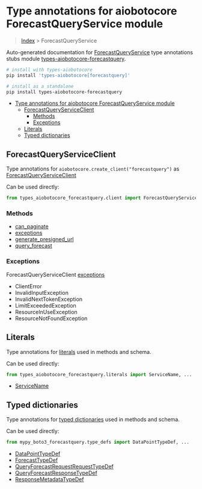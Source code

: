 <a id="type-annotations-for-aiobotocore-forecastqueryservice-module"></a>

# Type annotations for aiobotocore ForecastQueryService module

> [Index](..) > ForecastQueryService

Auto-generated documentation for
[ForecastQueryService](https://boto3.amazonaws.com/v1/documentation/api/latest/reference/services/forecastquery.html#ForecastQueryService)
type annotations stubs module
[types-aiobotocore-forecastquery](https://pypi.org/project/types-aiobotocore-forecastquery/).

```bash
# install with types-aiobotocore
pip install 'types-aiobotocore[forecastquery]'

# install as a standalone
pip install types-aiobotocore-forecastquery
```

- [Type annotations for aiobotocore ForecastQueryService module](#type-annotations-for-aiobotocore-forecastqueryservice-module)
  - [ForecastQueryServiceClient](#forecastqueryserviceclient)
    - [Methods](#methods)
    - [Exceptions](#exceptions)
  - [Literals](#literals)
  - [Typed dictionaries](#typed-dictionaries)

<a id="forecastqueryserviceclient"></a>

## ForecastQueryServiceClient

Type annotations for `aiobotocore.create_client("forecastquery")` as
[ForecastQueryServiceClient](./client.md)

Can be used directly:

```python
from types_aiobotocore_forecastquery.client import ForecastQueryServiceClient
```

<a id="methods"></a>

### Methods

- [can_paginate](./client.md#can_paginate)
- [exceptions](./client.md#exceptions)
- [generate_presigned_url](./client.md#generate_presigned_url)
- [query_forecast](./client.md#query_forecast)

<a id="exceptions"></a>

### Exceptions

ForecastQueryServiceClient [exceptions](./client.md#exceptions)

- ClientError
- InvalidInputException
- InvalidNextTokenException
- LimitExceededException
- ResourceInUseException
- ResourceNotFoundException

<a id="literals"></a>

## Literals

Type annotations for [literals](./literals.md) used in methods and schema.

Can be used directly:

```python
from types_aiobotocore_forecastquery.literals import ServiceName, ...
```

- [ServiceName](./literals.md#servicename)

<a id="typed-dictionaries"></a>

## Typed dictionaries

Type annotations for [typed dictionaries](./type_defs.md) used in methods and
schema.

Can be used directly:

```python
from mypy_boto3_forecastquery.type_defs import DataPointTypeDef, ...
```

- [DataPointTypeDef](./type_defs.md#datapointtypedef)
- [ForecastTypeDef](./type_defs.md#forecasttypedef)
- [QueryForecastRequestRequestTypeDef](./type_defs.md#queryforecastrequestrequesttypedef)
- [QueryForecastResponseTypeDef](./type_defs.md#queryforecastresponsetypedef)
- [ResponseMetadataTypeDef](./type_defs.md#responsemetadatatypedef)
